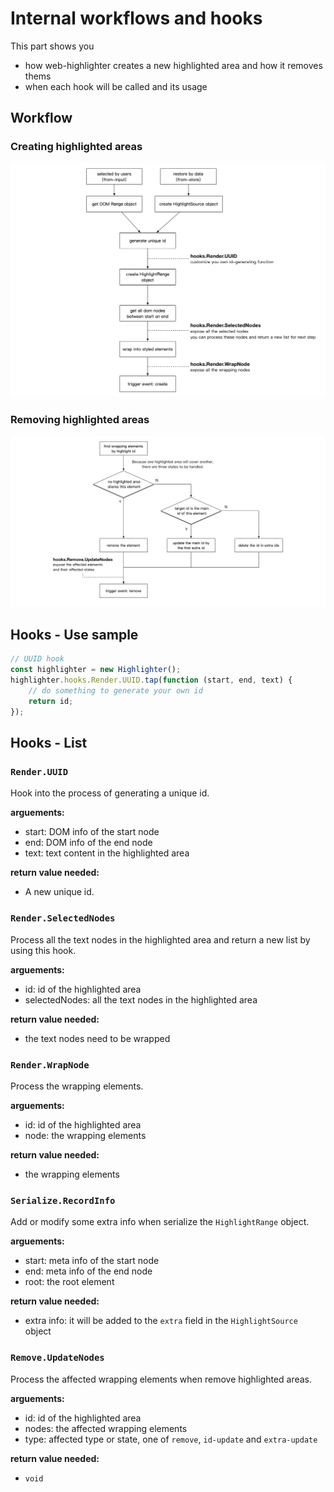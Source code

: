 # Internal workflows and hooks

This part shows you

- how web-highlighter creates a new highlighted area and how it removes thems
- when each hook will be called and its usage

## Workflow

### Creating highlighted areas

![create highlighted areas](./img/create-flow.jpg)

### Removing highlighted areas

![removie highlighted areas](./img/remove-flow.jpg)

## Hooks - Use sample

```JavaScript
// UUID hook
const highlighter = new Highlighter();
highlighter.hooks.Render.UUID.tap(function (start, end, text) {
    // do something to generate your own id
    return id;
});
```

## Hooks - List

### `Render.UUID`

Hook into the process of generating a unique id.

**arguements:**

- start: DOM info of the start node
- end: DOM info of the end node
- text: text content in the highlighted area

**return value needed:**

- A new unique id.

### `Render.SelectedNodes`

Process all the text nodes in the highlighted area and return a new list by using this hook.

**arguements:**

- id: id of the highlighted area
- selectedNodes: all the text nodes in the highlighted area

**return value needed:**

- the text nodes need to be wrapped

### `Render.WrapNode`

Process the wrapping elements.

**arguements:**

- id: id of the highlighted area
- node: the wrapping elements

**return value needed:**

- the wrapping elements

### `Serialize.RecordInfo`

Add or modify some extra info when serialize the `HighlightRange` object.

**arguements:**

- start: meta info of the start node
- end: meta info of the end node
- root: the root element

**return value needed:**

- extra info: it will be added to the `extra` field in the `HighlightSource` object

### `Remove.UpdateNodes`

Process the affected wrapping elements when remove highlighted areas.

**arguements:**

- id: id of the highlighted area
- nodes: the affected wrapping elements
- type: affected type or state, one of `remove`, `id-update` and `extra-update`

**return value needed:**

- `void`
